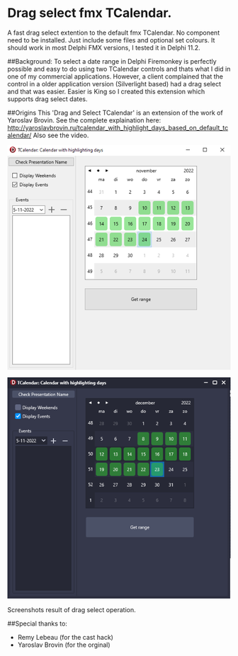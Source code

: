 # Drag select fmx TCalendar.

A fast drag select extention to the default fmx TCalendar. No component need to be installed. Just include some files and optional set colours. It should work in most Delphi FMX versions, I tested it in Delphi 11.2.

##Background:
To select a date range in Delphi Firemonkey is perfectly possible and easy to do using two TCalendar controls and thats what I did in one of my commercial applications. However, a client complained that the control in a older application version (Silverlight based) had a drag select and that was easier.
Easier is King so I created this extension which supports drag select dates.


##Origins
This 'Drag and Select TCalendar' is an extension of the work of Yaroslav Brovin. See the complete explaination here: http://yaroslavbrovin.ru/tcalendar_with_highlight_days_based_on_default_tcalendar/
Also see the video.


![Screenshot light 1](https://github.com/Spelt/EventCalendar/blob/master/git-resources/drag-select.png )

![Screenshot dark 1](https://github.com/Spelt/EventCalendar/blob/master/git-resources/drag-select-dark.png )


Screenshots result of drag select operation. 

##Special thanks to:
- Remy Lebeau (for the cast hack)
- Yaroslav Brovin (for the orginal)
